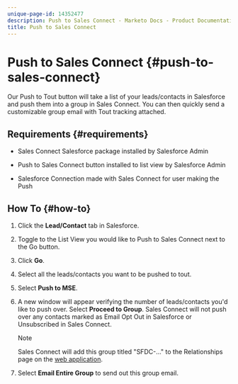 ```yaml
---
unique-page-id: 14352477
description: Push to Sales Connect - Marketo Docs - Product Documentation
title: Push to Sales Connect
---
```


# Push to Sales Connect {#push-to-sales-connect}

Our Push to Tout button will take a list of your leads/contacts in Salesforce and push them into a group in Sales Connect. You can then quickly send a customizable group email with Tout tracking attached.

## Requirements {#requirements}

* Sales Connect Salesforce package installed by Salesforce Admin

* Push to Sales Connect button installed to list view by Salesforce Admin

* Salesforce Connection made with Sales Connect for user making the Push

## How To {#how-to}

1. Click the **Lead/Contact** tab in Salesforce.
1. Toggle to the List View you would like to Push to Sales Connect next to the Go button.
1. Click **Go**.
1. Select all the leads/contacts you want to be pushed to tout.
1. Select **Push to MSE**.
1. A new window will appear verifying the number of leads/contacts you'd like to push over. Select **Proceed to Group**. Sales Connect will not push over any contacts marked as Email Opt Out in Salesforce or Unsubscribed in Sales Connect.

   >[!NOTE]
   >
   >Sales Connect will add this group titled "SFDC-..." to the Relationships page on the [web application](http://toutapp.com/login).

1. Select **Email Entire Group** to send out this group email.
